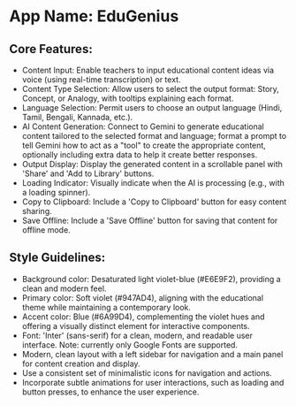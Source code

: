 # **App Name**: EduGenius

## Core Features:

- Content Input: Enable teachers to input educational content ideas via voice (using real-time transcription) or text.
- Content Type Selection: Allow users to select the output format: Story, Concept, or Analogy, with tooltips explaining each format.
- Language Selection: Permit users to choose an output language (Hindi, Tamil, Bengali, Kannada, etc.).
- AI Content Generation: Connect to Gemini to generate educational content tailored to the selected format and language; format a prompt to tell Gemini how to act as a "tool" to create the appropriate content, optionally including extra data to help it create better responses.
- Output Display: Display the generated content in a scrollable panel with 'Share' and 'Add to Library' buttons.
- Loading Indicator: Visually indicate when the AI is processing (e.g., with a loading spinner).
- Copy to Clipboard: Include a 'Copy to Clipboard' button for easy content sharing.
- Save Offline: Include a 'Save Offline' button for saving that content for offline mode.

## Style Guidelines:

- Background color: Desaturated light violet-blue (#E6E9F2), providing a clean and modern feel.
- Primary color: Soft violet (#947AD4), aligning with the educational theme while maintaining a contemporary look.
- Accent color: Blue (#6A99D4), complementing the violet hues and offering a visually distinct element for interactive components.
- Font: 'Inter' (sans-serif) for a clean, modern, and readable user interface. Note: currently only Google Fonts are supported.
- Modern, clean layout with a left sidebar for navigation and a main panel for content creation and display.
- Use a consistent set of minimalistic icons for navigation and actions.
- Incorporate subtle animations for user interactions, such as loading and button presses, to enhance the user experience.